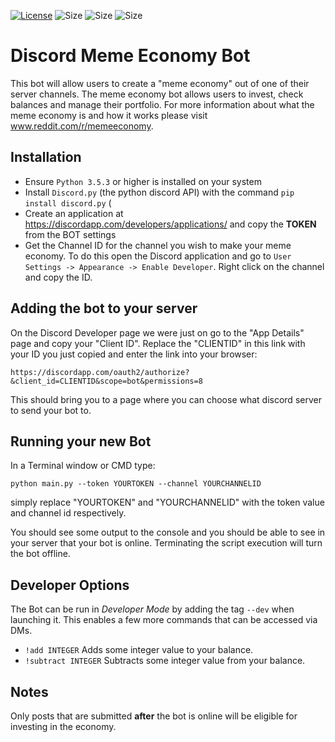 [![License](https://img.shields.io/github/license/nathan-hellinga/discord-meme-economy-bot.svg)](https://github.com/nathan-hellinga/discord-meme-economy-bot/blob/master/LICENSE)
![Size](https://img.shields.io/github/repo-size/nathan-hellinga/discord-meme-economy-bot.svg)
![Size](https://img.shields.io/github/issues/nathan-hellinga/discord-meme-economy-bot.svg)
![Size](https://img.shields.io/pypi/pyversions/discord.py.svg)
# Discord Meme Economy Bot
This bot will allow users to create a "meme economy" out of one of their server channels. The meme economy bot allows users to invest, check balances and manage their portfolio.
For more information about what the meme economy is and how it works please visit www.reddit.com/r/memeeconomy.

## Installation
- Ensure `Python 3.5.3` or higher is installed on your system
- Install `Discord.py` (the python discord API) with the command `pip install discord.py` (
- Create an application at https://discordapp.com/developers/applications/ and copy the **TOKEN** from the BOT settings
- Get the Channel ID for the channel you wish to make your meme economy. To do this open the Discord application and go to `User Settings -> Appearance -> Enable Developer`. Right click on the channel and copy the ID.

## Adding the bot to your server
On the Discord Developer page we were just on go to the "App Details" page and copy your "Client ID".
Replace the "CLIENTID" in this link with your ID you just copied and enter the link into your browser: 

    https://discordapp.com/oauth2/authorize?&client_id=CLIENTID&scope=bot&permissions=8 

This should bring you to a page where you can choose what discord server to send your bot to.

## Running your new Bot
In a Terminal window or CMD type:

    python main.py --token YOURTOKEN --channel YOURCHANNELID
    
simply replace "YOURTOKEN" and "YOURCHANNELID" with the token value and channel id respectively.

You should see some output to the console and you should be able to see in your server that your bot is online.
Terminating the script execution will turn the bot offline.

## Developer Options
The Bot can be run in _Developer Mode_ by adding the tag `--dev` when launching it. This enables a few more commands that
can be accessed via DMs.

- `!add INTEGER` Adds some integer value to your balance.
- `!subtract INTEGER` Subtracts some integer value from your balance.

## Notes
Only posts that are submitted **after** the bot is online will be eligible for investing in the economy.
